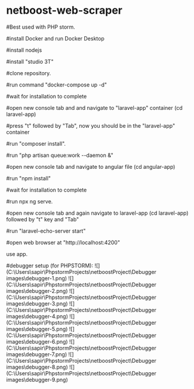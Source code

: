 # netboost-web-scraper

#Best used with PHP storm.

#install Docker and run Docker Desktop

#install nodejs

#install "studio 3T"

#clone repository.

#run command "docker-compose up -d"

#wait for installation to complete

#open new console tab and and navigate to "laravel-app" container (cd laravel-app)

#press "t" followed by "Tab", now you should be in the "laravel-app" container

#run "composer install".

#run "php artisan queue:work --daemon &"

#open new console tab and navigate to angular file (cd angular-app)

#run "npm install"

#wait for installation to complete

#run npx ng serve.

#open new console tab and again navigate to laravel-app (cd laravel-app) followed by "t" key and "Tab"

#run  "laravel-echo-server start"

#open web browser at "http://localhost:4200"

use app. 


#debugger setup (for PHPSTORM):
![](C:\Users\sapir\PhpstormProjects\netboostProject\Debugger images\debugger-1.png)
![](C:\Users\sapir\PhpstormProjects\netboostProject\Debugger images\debugger-2.png)
![](C:\Users\sapir\PhpstormProjects\netboostProject\Debugger images\debugger-3.png)
![](C:\Users\sapir\PhpstormProjects\netboostProject\Debugger images\debugger-4.png)
![](C:\Users\sapir\PhpstormProjects\netboostProject\Debugger images\debugger-5.png)
![](C:\Users\sapir\PhpstormProjects\netboostProject\Debugger images\debugger-6.png)
![](C:\Users\sapir\PhpstormProjects\netboostProject\Debugger images\debugger-7.png)
![](C:\Users\sapir\PhpstormProjects\netboostProject\Debugger images\debugger-8.png)
![](C:\Users\sapir\PhpstormProjects\netboostProject\Debugger images\debugger-9.png)